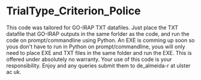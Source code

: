 # TrialType_Criterion_Police

This code was tailored for GO-IRAP TXT datafiles. 
Just place the TXT datafile that GO-IRAP outputs in the same forlder as the code, and run the code on prompt/commandline using Python. 
An EXE is comming up soon so yous don't have to run in Python on prompt/commandline, yous will only need to place EXE and TXT files in the same folder and run the EXE.
This is offered under absolutely no warranty. Your use of this code is your responsibility.
Enjoy and any queries submit them to de_almeida-r at ulster ac uk.

